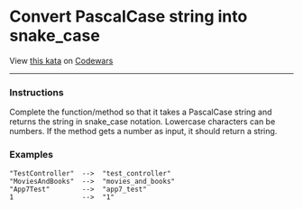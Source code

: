 
# Convert PascalCase string into snake_case

View [this kata](https://www.codewars.com/kata/529b418d533b76924600085d/) on [Codewars](https://www.codewars.com)

***
### Instructions
Complete the function/method so that it takes a PascalCase string and returns the string in snake_case notation. Lowercase characters can be numbers. If the method gets a number as input, it should return a string.

### Examples

```
"TestController"  -->  "test_controller"
"MoviesAndBooks"  -->  "movies_and_books"
"App7Test"        -->  "app7_test"
1                 -->  "1"
```
